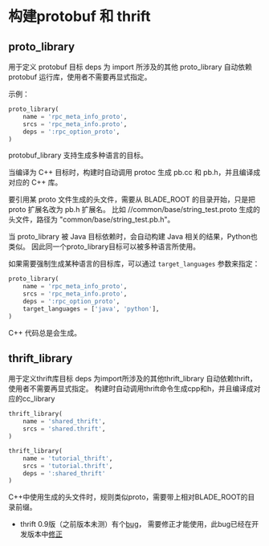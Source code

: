 # 构建protobuf 和 thrift #

## proto_library ##

用于定义 protobuf 目标
deps 为 import 所涉及的其他 proto_library
自动依赖 protobuf 运行库，使用者不需要再显式指定。

示例：

```python
proto_library(
    name = 'rpc_meta_info_proto',
    srcs = 'rpc_meta_info.proto',
    deps = ':rpc_option_proto',
)
```

protobuf_library 支持生成多种语言的目标。

当编译为 C++ 目标时，构建时自动调用 protoc 生成 pb.cc 和 pb.h，并且编译成对应的 C++ 库。

要引用某 proto 文件生成的头文件，需要从 BLADE_ROOT 的目录开始，只是把 proto 扩展名改为 pb.h 扩展名。
比如 //common/base/string_test.proto 生成的头文件，路径为 "common/base/string_test.pb.h"。

当 proto_library 被 Java 目标依赖时，会自动构建 Java 相关的结果，Python也类似。
因此同一个proto_library目标可以被多种语言所使用。

如果需要强制生成某种语言的目标库，可以通过 `target_languages` 参数来指定：

```python
proto_library(
    name = 'rpc_meta_info_proto',
    srcs = 'rpc_meta_info.proto',
    deps = ':rpc_option_proto',
    target_languages = ['java', 'python'],
)
```

C++ 代码总是会生成。

## thrift_library ##

用于定义thrift库目标
deps 为import所涉及的其他thrift_library
自动依赖thrift，使用者不需要再显式指定。
构建时自动调用thrift命令生成cpp和h，并且编译成对应的cc_library

```python
thrift_library(
    name = 'shared_thrift',
    srcs = 'shared.thrift',
)

thrift_library(
    name = 'tutorial_thrift',
    srcs = 'tutorial.thrift',
    deps = ':shared_thrift'
)
```

C++中使用生成的头文件时，规则类似proto，需要带上相对BLADE_ROOT的目录前缀。

* thrift 0.9版（之前版本未测）有个[bug](https://issues.apache.org/jira/browse/THRIFT-1859)，
  需要修正才能使用，此bug已经在开发版本中[修正](https://builds.apache.org/job/Thrift/633/changes#detail13)
